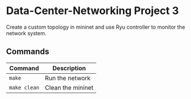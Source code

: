 # Data-Center-Networking Project 3
Create a custom topology in mininet and use Ryu controller to monitor the network system.



## Commands
|Command|Description|
|---|---|
|`make`|Run the network|
|`make clean`|Clean the mininet|